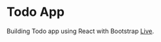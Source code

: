 # Todo App

Building Todo app using React with Bootstrap [Live](https://khondaker97.github.io/todo-app).

